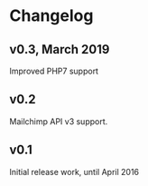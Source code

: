 # Changelog

## v0.3, March 2019

Improved PHP7 support

## v0.2

Mailchimp API v3 support.

## v0.1

Initial release work, until April 2016

